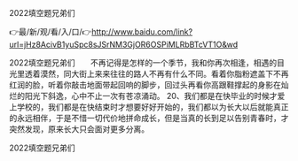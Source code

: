 2022填空题兄弟们

👉最/新/观/看/入/口/👉http://www.baidu.com/link?url=jHz8AcivB1yuSpc8sJSrNM3GjOR6OSPiMLRbBTcVT1O&wd

2022填空题兄弟们　　不再记得是怎样的一个季节，我和你再次相逢，相遇的目光里透着漠然，同大街上来来往往的路人不再有什么不同。看着你脂粉遮盖下不再红润的脸，听着你敲击地面带起回响的脚步，回过头再看你高跟鞋撑起的身影在灿烂的阳光下斜逸，心中不止一次有苍凉涌动。
	20、我们都是在快毕业的时候才爱上学校的，我们都是在快结束时才想要好好开始的，我们都以为长大以后就能真正的永远相伴，于是不惜一切代价地拼命成长，但是当真的长到足以告别青春时，才突然发现，原来长大只会面对更多分离。


2022填空题兄弟们
